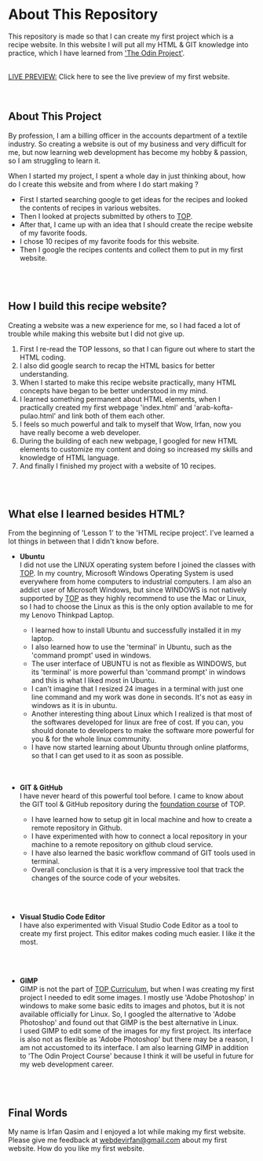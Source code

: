 # About This Repository

This repository is made so that I can create my first project which is a recipe website. In this website I will put all my HTML & GIT knowledge into practice, which I have learned from ['The Odin Project'](https://www.theodinproject.com/).
<br>
<br>

[LIVE PREVIEW:](https://irfan-qasim.github.io/odin-recipes/) Click here to see the live preview of my first website.

<br>

## About This Project

By profession, I am a billing officer in the accounts department of a textile industry. So creating a website is out of my business and very difficult for me, but now learning web development has become my hobby & passion, so I am struggling to learn it. 

When I started my project, I spent a whole day in just thinking about, how do I create this website and from where I do start making ?

+ First I started searching google to get ideas for the recipes and looked the contents of recipes in various websites.
+ Then I looked at projects submitted by others to [TOP](https://www.theodinproject.com/lessons/781/project_submissions).
+ After that, I came up with an idea that I should create the recipe website of my favorite foods.
+ I chose 10 recipes of my favorite foods for this website.
+ Then I google the recipes contents and collect them to put in my first website.
<br>
<br>

## How I build this recipe website?

Creating a website was a new experience for me, so I had faced a lot of trouble while making this website but I did not give up.

1. First I re-read the TOP lessons, so that I can figure out where to start the HTML coding.
2. I also did google search to recap the HTML basics for better understanding.
3. When I started to make this recipe website practically, many HTML concepts have began to be better understood in my mind.
4. I learned something permanent about HTML elements, when I practically created my first webpage 'index.html' and 'arab-kofta-pulao.html' and link both of them each other.
5. I feels so much powerful and talk to myself that Wow, Irfan, now you have really become a web developer.
6. During the building of each new webpage, I googled for new HTML elements to customize my content and doing so increased my skills and knowledge of HTML language.
7. And finally I finished my project with a website of 10 recipes.
<br>
<br>

## What else I learned besides HTML?

From the beginning of 'Lesson 1' to the 'HTML recipe project'. I've learned a lot things in between that I didn't know before.

+ **Ubuntu** <br> I did not use the LINUX operating system before I joined the classes with [TOP](https://www.theodinproject.com/). In my country, Microsoft Windows Operating System is used everywhere from home computers to industrial computers. I am also an addict user of Microsoft Windows, but since WINDOWS is not natively supported by [TOP](https://www.theodinproject.com/) as they highly recommend to use the Mac or Linux, so I had to choose the Linux as this is the only option available to me for my Lenovo Thinkpad Laptop.
    + I learned how to install Ubuntu and successfully installed it in my laptop.
    + I also learned how to use the 'terminal' in Ubuntu, such as the 'command prompt' used in windows.
    + The user interface of UBUNTU is not as flexible as WINDOWS, but its 'terminal' is more powerful than 'command prompt' in windows and this is what I liked most in Ubuntu.
    + I can't imagine that I resized 24 images in a terminal with just one line command and my work was done in seconds. It's not as easy in windows as it is in ubuntu.
    + Another interesting thing about Linux which I realized is that most of the softwares developed for linux are free of cost. If you can, you should donate to developers to make the software more powerful for you & for the whole linux community.
    + I have now started learning about Ubuntu through online platforms, so that I can get used to it as soon as possible.
    <br>
    <br>

+ **GIT & GitHub** <br> I have never heard of this powerful tool before. I came to know about the GIT tool & GitHub repository during the [foundation course](https://www.theodinproject.com/paths/foundations/courses/foundations) of TOP. 
    + I have learned how to setup git in local machine and how to create a remote repository in Github.
    + I have experimented with how to connect a local repository in your machine to a remote repository on github cloud service.
    + I have also learned the basic workflow command of GIT tools used in terminal.
    + Overall conclusion is that it is a very impressive tool that track the changes of the source code of your websites.
<br>
<br>

+ **Visual Studio Code Editor** <br> I have also experimented with Visual Studio Code Editor as a tool to create my first project. This editor makes coding much easier. I like it the most.
<br>
<br>

+ **GIMP** <br> GIMP is not the part of [TOP Curriculum](https://www.theodinproject.com/paths/foundations/courses/foundations), but when I was creating my first project I needed to edit some images.  I mostly use 'Adobe Photoshop' in windows to make some basic edits to images and photos, but it is not available officially for Linux. So, I googled the alternative to 'Adobe Photoshop' and found out that GIMP is the best alternative in Linux. <br>
I used GIMP to edit some of the images for my first project. Its interface is also not as flexible as 'Adobe Photoshop' but there may be a reason, I am not accustomed to its interface. I am also learning GIMP in addition to 'The Odin Project Course' because I think it will be useful in future for my web development career.
<br>
<br>

## Final Words
My name is Irfan Qasim and I enjoyed a lot while making my first website. Please give me feedback at  webdevirfan@gmail.com about my first website. How do you like my first website.